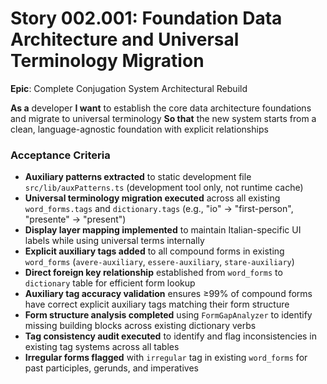 # Story 002.001: Foundation Data Architecture and Universal Terminology Migration

**Epic**: Complete Conjugation System Architectural Rebuild

**As a** developer
**I want** to establish the core data architecture foundations and migrate to universal terminology
**So that** the new system starts from a clean, language-agnostic foundation with explicit relationships

### Acceptance Criteria
- **Auxiliary patterns extracted** to static development file `src/lib/auxPatterns.ts` (development tool only, not runtime cache)
- **Universal terminology migration executed** across all existing `word_forms.tags` and `dictionary.tags` (e.g., "io" → "first-person", "presente" → "present")
- **Display layer mapping implemented** to maintain Italian-specific UI labels while using universal terms internally
- **Explicit auxiliary tags added** to all compound forms in existing `word_forms` (`avere-auxiliary`, `essere-auxiliary`, `stare-auxiliary`)
- **Direct foreign key relationship** established from `word_forms` to `dictionary` table for efficient form lookup
- **Auxiliary tag accuracy validation** ensures ≥99% of compound forms have correct explicit auxiliary tags matching their form structure
- **Form structure analysis completed** using `FormGapAnalyzer` to identify missing building blocks across existing dictionary verbs
- **Tag consistency audit executed** to identify and flag inconsistencies in existing tag systems across all tables
- **Irregular forms flagged** with `irregular` tag in existing `word_forms` for past participles, gerunds, and imperatives
